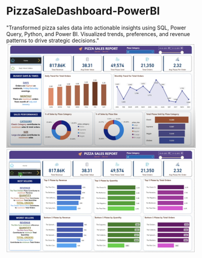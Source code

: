 # PizzaSaleDashboard-PowerBI
"Transformed pizza sales data into actionable insights using SQL, Power Query, Python, and Power BI. Visualized trends, preferences, and revenue patterns to drive strategic decisions."
![Analytics Dashboard](https://github.com/joyboy5477/PizzaSaleDashboard-PowerBI/blob/main/images/Home.png)
![page 2](https://github.com/joyboy5477/PizzaSaleDashboard-PowerBI/blob/main/images/page2.png)
